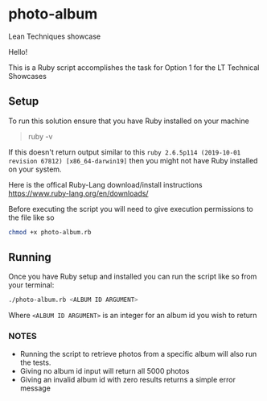 # photo-album

Lean Techniques showcase

Hello!

This is a Ruby script accomplishes the task for Option 1 for the LT Technical Showcases

## Setup

To run this solution ensure that you have Ruby installed on your machine

> ruby -v

If this doesn't return output similar to this `ruby 2.6.5p114 (2019-10-01 revision 67812) [x86_64-darwin19]` then you might not have Ruby installed on your system.

Here is the offical Ruby-Lang download/install instructions https://www.ruby-lang.org/en/downloads/

Before executing the script you will need to give execution permissions to the file like so

```bash
chmod +x photo-album.rb
```

## Running

Once you have Ruby setup and installed you can run the script like so from your terminal:

```bash
./photo-album.rb <ALBUM ID ARGUMENT>
```

Where `<ALBUM ID ARGUMENT>` is an integer for an album id you wish to return

### NOTES

- Running the script to retrieve photos from a specific album will also run the tests.
- Giving no album id input will return all 5000 photos
- Giving an invalid album id with zero results returns a simple error message